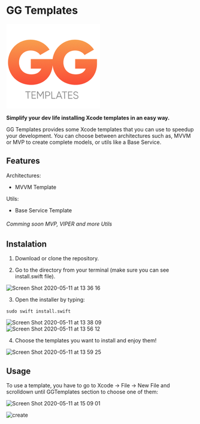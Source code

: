 # GG Templates

<img src="Resources/logo.png">

**Simplify your dev life installing Xcode templates in an easy way.**

GG Templates provides some Xcode templates that you can use to speedup your development. You can choose between architectures such as, MVVM or MVP to create complete models, or utils like a Base Service.

## Features

Architectures:

- MVVM Template

Utils:

- Base Service Template

###### Comming soon MVP, VIPER and more Utils

## Instalation

1. Download or clone the repository.

2. Go to the directory from your terminal (make sure you can see install.swift file).

<img width="606" alt="Screen Shot 2020-05-11 at 13 36 16" src="https://user-images.githubusercontent.com/9702833/81588743-4bd3ce80-938f-11ea-9742-11141d5f0bff.png">

3. Open the installer by typing:

```shell
sudo swift install.swift
```

<img width="606" alt="Screen Shot 2020-05-11 at 13 38 09" src="https://user-images.githubusercontent.com/9702833/81588764-4ecebf00-938f-11ea-9d3f-fc7c54113e0d.png">

<img width="401" alt="Screen Shot 2020-05-11 at 13 56 12" src="https://user-images.githubusercontent.com/9702833/81588775-4f675580-938f-11ea-9750-fbba7d13af06.png">

4. Choose the templates you want to install and enjoy them!

<img width="402" alt="Screen Shot 2020-05-11 at 13 59 25" src="https://user-images.githubusercontent.com/9702833/81589239-a4a36700-938f-11ea-88a4-0fe1c3837f04.png">

## Usage

To use a template, you have to go to Xcode -> File -> New File and scrolldown until GGTemplates section to choose one of them:

<img width="731" alt="Screen Shot 2020-05-11 at 15 09 01" src="https://user-images.githubusercontent.com/9702833/81595876-8b071d00-9399-11ea-99de-f97b142a1afa.png">

![create](https://user-images.githubusercontent.com/9702833/81601547-68790200-93a1-11ea-8214-8c11bbb282b0.gif)
